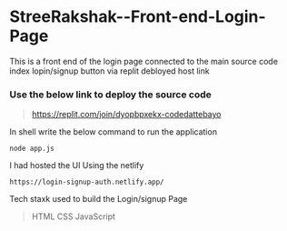 # StreeRakshak--Front-end-Login-Page

This is a front end of the login page connected to the main source code index lopin/signup button via replit debloyed host link 

### Use the below link to deploy the source code 

> https://replit.com/join/dyopbpxekx-codedattebayo

In shell write the below command to run the application
```
node app.js
```

I had hosted the UI Using the netlify 

```
https://login-signup-auth.netlify.app/
```
Tech staxk used to build the Login/signup Page 
> HTML
> CSS
> JavaScript
